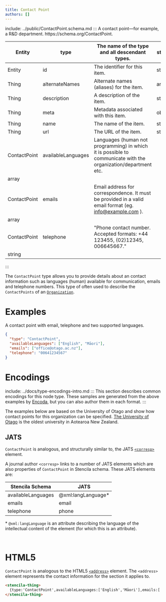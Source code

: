 ```yaml
---
title: Contact Point
authors: []
---
```


include: ../public/ContactPoint.schema.md
:::
A contact point—for example, a R&D department. https&#x3A;//schema.org/ContactPoint.

| Entity       | type               | The name of the type and all descendant types.                                                                 | string |
| ------------ | ------------------ | -------------------------------------------------------------------------------------------------------------- | ------ |
| Entity       | id                 | The identifier for this item.                                                                                  | string |
| Thing        | alternateNames     | Alternate names (aliases) for the item.                                                                        | array  |
| Thing        | description        | A description of the item.                                                                                     | string |
| Thing        | meta               | Metadata associated with this item.                                                                            | object |
| Thing        | name               | The name of the item.                                                                                          | string |
| Thing        | url                | The URL of the item.                                                                                           | string |
| ContactPoint | availableLanguages | Languages (human not programming) in which it is possible to communicate with the organization/department etc. |        |
| array        |                    |                                                                                                                |        |
| ContactPoint | emails             | Email address for correspondence. It must be provided in a valid email format (eg. info@example.com ).         |        |
| array        |                    |                                                                                                                |        |
| ContactPoint | telephone          | "Phone contact number. Accepted formats: +44 123455, (02)12345, 006645667."                                    |        |
| string       |                    |                                                                                                                |        |

:::

The `ContactPoint` type allows you to provide details about an contact information such as languages (human) available for communication, emails and telephone numbers. This type of often used to describe the `ContactPoints` of an [`Organization`](/Organization).

# Examples

A contact point with email, telephone and two supported languages.

```json import=ex1
{
  "type": "ContactPoint",
  "availableLanguages": ["English", "Māori"],
  "emails": ["office@otago.ac.nz"],
  "telephone": "00641234567"
}
```

# Encodings

include: ../docs/type-encodings-intro.md
:::
This section describes common encodings for this node type. These samples are generated from the above examples by [Encoda](https://stencila.github.io/encoda), but you can also author them in each format.
:::

The examples below are based on the University of Otago and show how contact points for this organization can be specified. [The University of Otago](https://www.otago.ac.nz/) is the oldest university in Aotearoa New Zealand.

## JATS

`ContactPoint` is analogous, and structurally similar to, the JATS [`<corresp>`](https://jats.nlm.nih.gov/archiving/tag-library/1.1/element/corresp.html) element.

A journal author `<corresp>` links to a number of JATS elements which are also properties of `ContactPoint` in Stencila schema. These JATS elements are:

| Stencila Schema    | JATS                |
| ------------------ | ------------------- |
| availableLanguages | @xml:langLanguage\* |
| emails             | email               |
| telephone          | phone               |

\* `@xml:langLanguage` is an attribute describing the language of the intellectual content of the element (for which this is an attribute).

```jats export=ex1


```

# HTML5

`ContactPoint` is analogous to the HTML5 [`<address>`](https://dev.w3.org/html5/html-author/#the-address-element) element. The `<address>` element represents the contact information for the section it applies to.

```html export=ex1
<stencila-thing>
  {type:'ContactPoint',availableLanguages:['English','Māori'],emails:['office@otago.ac.nz'],telephone:'00641234567'}
</stencila-thing>
```

[//]: # 'WIP: Needs JATS Fixes'
